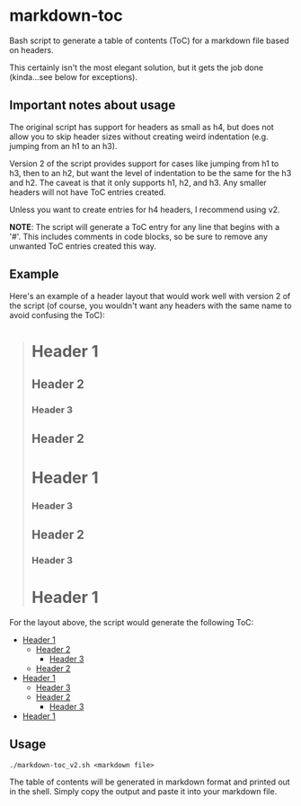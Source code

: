 # markdown-toc
Bash script to generate a table of contents (ToC) for a markdown file based on headers. 

This certainly isn't the most elegant solution, but it gets the job done (kinda...see below for exceptions).

## Important notes about usage

The original script has support for headers as small as h4, but does not allow you to skip header sizes without creating weird indentation (e.g. jumping from an h1 to an h3). 

Version 2 of the script provides support for cases like jumping from h1 to h3, then to an h2, but want the level of indentation to be the same for the h3 and h2. The caveat is that it only supports h1, h2, and h3. Any smaller headers will not have ToC entries created. 

Unless you want to create entries for h4 headers, I recommend using v2.

**NOTE**: The script will generate a ToC entry for any line that begins with a '#'. This includes comments in code blocks, so be sure to remove any unwanted ToC entries created this way.

## Example

Here's an example of a header layout that would work well with version 2 of the script (of course, you wouldn't want any headers with the same name to avoid confusing the ToC):

> # Header 1
>
> ## Header 2
>
> ### Header 3
>
> ## Header 2
>
> # Header 1
>
> ### Header 3
>
> ## Header 2
>
> ### Header 3
>
> # Header 1

For the layout above, the script would generate the following ToC:
 * [Header 1](#header-1)
	* [Header 2](#header-2)
		* [Header 3](#header-3)
	* [Header 2](#header-2)
* [Header 1](#header-1)
	* [Header 3](#header-3)
	* [Header 2](#header-2)
		* [Header 3](#header-3)
* [Header 1](#header-1)





## Usage
```
./markdown-toc_v2.sh <markdown file>
```
The table of contents will be generated in markdown format and printed out in the shell. Simply copy the output and paste it into your markdown file.
